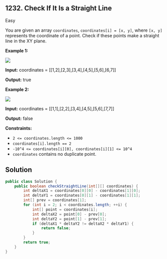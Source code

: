## 1232\. Check If It Is a Straight Line

Easy

You are given an array `coordinates`, `coordinates[i] = [x, y]`, where `[x, y]` represents the coordinate of a point. Check if these points make a straight line in the XY plane.

**Example 1:**

![](https://assets.leetcode.com/uploads/2019/10/15/untitled-diagram-2.jpg)

**Input:** coordinates = \[\[1,2],[2,3],[3,4],[4,5],[5,6],[6,7]]

**Output:** true

**Example 2:**

**![](https://assets.leetcode.com/uploads/2019/10/09/untitled-diagram-1.jpg)**

**Input:** coordinates = \[\[1,1],[2,2],[3,4],[4,5],[5,6],[7,7]]

**Output:** false

**Constraints:**

*   `2 <= coordinates.length <= 1000`
*   `coordinates[i].length == 2`
*   `-10^4 <= coordinates[i][0], coordinates[i][1] <= 10^4`
*   `coordinates` contains no duplicate point.

## Solution

```java
public class Solution {
    public boolean checkStraightLine(int[][] coordinates) {
        int deltaX1 = coordinates[0][0] - coordinates[1][0];
        int deltaY1 = coordinates[0][1] - coordinates[1][1];
        int[] prev = coordinates[1];
        for (int i = 2; i < coordinates.length; ++i) {
            int[] point = coordinates[i];
            int deltaX2 = point[0] - prev[0];
            int deltaY2 = point[1] - prev[1];
            if (deltaX1 * deltaY2 != deltaX2 * deltaY1) {
                return false;
            }
        }
        return true;
    }
}
```